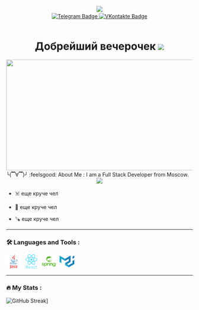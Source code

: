<div id="header" align="center">
  <img src="https://media.giphy.com/media/XtydbjSSwkC7K2zBTH/giphy.gif" width="300"/>
</div>

<div id="badges" align="center">
  <a href="your-telegram-URL">
    <img src="https://img.shields.io/badge/Telegram-blue?style=for-the-badge&logo=telegram&logoColor=white" alt="Telegram Badge"/>
  </a>
  <a href="your-vkonakte-URL">
    <img src="https://img.shields.io/badge/VKontakte-gray?style=for-the-badge&logo=VK&logoColor=blue" alt="VKontakte Badge"/>
  </a>
</div>

<div id="viewprof" align="center">
  <img src="https://komarev.com/ghpvc/?username= lizZzo4ka&style=flat-square&color=blue" alt=""/>
</div>

<div id="heythere" align="center">
  <h1>
  Добрейший вечерочек
  <img src="https://media.giphy.com/media/11Wf3llSqbkgko/giphy.gif" width="40px"/>
</h1>
</div>
<div align="center">
  <img src="https://media.giphy.com/media/yWAJmLu7un7BV2I46i/giphy.gif" width="600" height="300"/>
</div>
╰(▔∀▔)╯ :feelsgood: About Me :
I am a Full Stack Developer from Moscow. 
<div align="center">
<img src="https://media.giphy.com/media/TJ7hXERD1NmrS/giphy.gif" width="250">
</div>
  
- ☠️ еще круче чел

- :place_of_worship: еще круче чел

- :carpentry_saw: еще круче чел

---
### :hammer_and_wrench: Languages and Tools :
<div>
  <img src="https://github.com/devicons/devicon/blob/master/icons/java/java-original-wordmark.svg" title="Java" alt="Java" width="40" height="40"/>&nbsp;
  <img src="https://github.com/devicons/devicon/blob/master/icons/react/react-original-wordmark.svg" title="React" alt="React" width="40" height="40"/>&nbsp;
  <img src="https://github.com/devicons/devicon/blob/master/icons/spring/spring-original-wordmark.svg" title="Spring" alt="Spring" width="40" height="40"/>&nbsp;
  <img src="https://github.com/devicons/devicon/blob/master/icons/materialui/materialui-original.svg" title="Material UI" alt="Material UI" width="40" height="40"/>&nbsp;
</div>

---

### :fire: My Stats :
![GitHub Streak](http://github-readme-streak-stats.herokuapp.com?user=lizZzo4ka&theme=blux&border_radius=4.8)]
